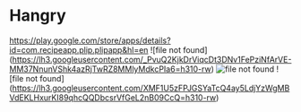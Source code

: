 # Hangry
https://play.google.com/store/apps/details?id=com.recipeapp.plip.plipapp&hl=en
![file not found] (https://lh3.googleusercontent.com/_PvuQ2KjkDrViqcDt3DNv1FePziNfArVE-MM37NnunVShk4azRjTwRZ8MMlyMdkcPIa6=h310-rw)
![file not found](https://lh3.googleusercontent.com/DSMXPf1Wy--RsjyGsNiDnVhHFeUk-2j5SSE67rLq8El7ekpZ5rmme-cexCKCTt1aFQ=h310-rw)
![file not found] (https://lh3.googleusercontent.com/XMF1U5zFPJGSYaTcQ4ay5LdjYzWgMBVdEKLHxurKI89qhcQQDbcsrVfGeL2nB09CcQ=h310-rw)
